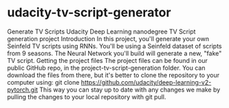 # udacity-tv-script-generator
Generate TV Scripts Udacity Deep Learning nanodegree TV Script generation project  Introduction In this project, you'll generate your own Seinfeld TV scripts using RNNs. You'll be using a Seinfeld dataset of scripts from 9 seasons. The Neural Network you'll build will generate a new, "fake" TV script.  Getting the project files The project files can be found in our public GitHub repo, in the project-tv-script-generation folder. You can download the files from there, but it's better to clone the repository to your computer using:  git clone https://github.com/udacity/deep-learning-v2-pytorch.git This way you can stay up to date with any changes we make by pulling the changes to your local repository with git pull.

